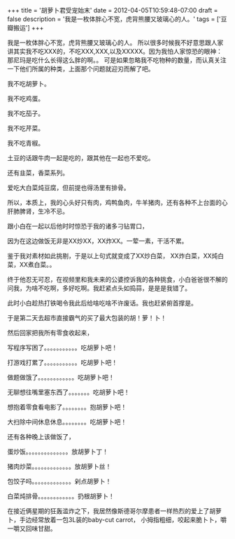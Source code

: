 +++
title = '胡萝卜君受宠始末'
date = 2012-04-05T10:59:48-07:00
draft = false
description = '我是一枚体胖心不宽，虎背熊腰又玻璃心的人。'
tags = ['豆瓣搬运']
+++


我是一枚体胖心不宽，虎背熊腰又玻璃心的人。
所以很多时候我不好意思跟人家讲其实我不吃XXX的，不吃XXX,XXX,以及XXXXX。因为我怕人家惊恐的眼神：那尼玛是吃什么长得这么胖的啊。。
可是如果忽略我不吃物种的数量，而认真关注一下他们所属的种类，上面那个问题就迎刃而解了吧。

我不吃胡萝卜。

我不吃鸡蛋。

我不吃茄子。

我不吃芹菜。

我不吃青椒。

土豆的话跟牛肉一起是吃的，跟其他在一起也不爱吃。

还有韭菜，香菜系列。

爱吃大白菜炖豆腐，但前提也得汤里有排骨。

所以，本质上，我的心头好只有肉，鸡鸭鱼肉，牛羊猪肉，还有各种不上台面的心肝肺脾肾，生冷不忌。

跟小白在一起以后他时时惊恐于我的诸多刁钻胃口，

因为在这边做饭无非是XX炒XX，XX炸XX。一荤一素，干活不累。

鉴于我对素材如此挑剔，于是以上句式就变成了XX炒白菜， XX炸白菜，XX炖白菜，XX煮白菜。。

终于他忍无可忍，在视频里和我未来的公婆控诉我的各种挑食，小白爸爸很不解的问我，为啥不吃啊，多好吃啊。我赶紧点头如捣蒜，是是是我错了。

此时小白趁热打铁喝令我此后给啥吃啥不许废话。我也赶紧俯首撑是。

于是第二天去超市直接霸气的买了最大包装的胡！萝！卜！

然后回家把我所有零食收起来，

写程序写困了。。。。。。。。。。。吃胡萝卜吧！

打游戏打累了。。。。。。。。。。。吃胡萝卜吧！

做题做饿了。。。。。。。。。。。。吃胡萝卜吧！

无聊想往嘴里塞东西了。。。。。。。吃胡萝卜吧！

想抱着零食看电影了。。。。。。。。抱胡萝卜吧！

大扫除中间休息休息。。。。。。。。吃胡萝卜吧！

还有各种晚上该做饭了，

蛋炒饭。。。。。。。。。。。。。。放胡萝卜丁！

猪肉炒菜。。。。。。。。。。。。。放胡萝卜丝！

包饺子吗。。。。。。。。。。。。。剁点胡萝卜！

白菜炖排骨。。。。。。。。。。。。扔根胡萝卜！

在接近俩星期的狂轰滥炸之下，我居然像斯德哥尔摩患者一样热烈的爱上了胡萝卜，手边经常放着一包3L装的baby-cut carrot， 小拇指粗细，咬起来脆卜卜，嚼一嚼又回味甘甜。